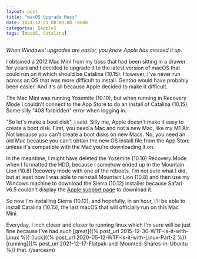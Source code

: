 ```yaml
---
layout: post
title: "macOS Upgrade Mess"
date: 2024-12-21 08:00:00 -0600
categories: [Apple]
tags: [macOS, Catalina]
---
```


*When Windows' upgrades are easier, you know Apple has messed it up.*

I obtained a 2012 Mac Mini from my boss that had been sitting in a drawer for years and I decided to upgrade it to the latest version of macOS that could run on it which should be Catalina (10.15). However, I've never run across an OS that was more difficult to install. Gentoo would have probably been easier. And it's all because Apple decided to make it difficult.

The Mac Mini was running Yosemite (10.10), but when running in Recovery Mode I couldn't connect to the App Store to do an install of Catalina (10.15). Some silly "403 forbidden" error when logging in.

"So let's make a boot disk", I said. Silly me, Apple doesn't make it easy to create a boot disk. First, you need a Mac and not a new Mac, like my M1 Air. Not because you can't create a boot disks on new Macs. No, you need an old Mac because you can't obtain the new OS install file from the App Store unless it's compatible with the Mac you're downloading it on.

In the meantime, I might have deleted the Yosemite (10.10) Recovery Mode when I formatted the HDD, because I somehow ended up in the Mountain Lion (10.8) Recovery mode with one of the reboots. I'm not sure what I did, but at least now I was able to reinstall Mountain Lion (10.8) and then use my Windows machine to download the Sierra (10.12) installer because Safari v6.5 couldn't display the [Apple support page](https://support.apple.com/en-us/102662) to download it.

So now I'm installing Sierra (10.12), and hopefully, in an hour, I'll be able to install Catalina (10.15), the last macOS that will officially run on this Mac Mini.

Everyday, I inch closer and closer to running linux which I'm sure will be just fine because I've had such [great]({% post_url 2015-12-30-WTF-is-it-with-Linux %}) [luck]({% post_url 2020-05-12-WTF-is-it-with-Linux-Part-2 %}) [running]({% post_url 2021-12-17-Flatpak-and-Mounted-Shares-in-Ubuntu %}) that. (/sarcasm)
